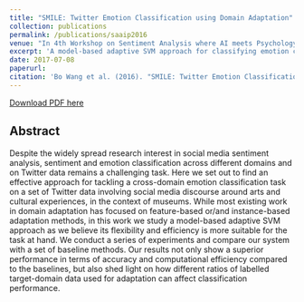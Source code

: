 ```yaml
---
title: "SMILE: Twitter Emotion Classification using Domain Adaptation"
collection: publications
permalink: /publications/saaip2016
venue: "In 4th Workshop on Sentiment Analysis where AI meets Psychology (SAAIP), IJCAI"
excerpt: 'A model-based adaptive SVM approach for classifying emotion categories on Twitter across different domains.'
date: 2017-07-08
paperurl: 
citation: 'Bo Wang et al. (2016). "SMILE: Twitter Emotion Classification using Domain Adaptation" <i>4th Workshop on Sentiment Analysis where AI meets Psychology, IJCAI</i>, 2016'
---
```


<a href='https://bluemonk482.github.io/files/saaip2016.pdf'>Download PDF here</a>

## Abstract
Despite the widely spread research interest in social media sentiment analysis, sentiment and emotion classification across different domains and on Twitter data remains a challenging task. Here we set out to find an effective approach for tackling a cross-domain emotion classification task on a set of Twitter data involving social media discourse around arts and cultural experiences, in the context of museums. While most existing work in domain adaptation has focused on feature-based or/and instance-based adaptation methods, in this work we study a model-based adaptive SVM approach as we believe its flexibility and efficiency is more suitable for the task at hand. We conduct a series of experiments and compare our system with a set of baseline methods. Our results not only show a superior performance in terms of accuracy and computational efficiency compared to the baselines, but also shed light on how different ratios of labelled target-domain data used for adaptation can affect classification performance.

